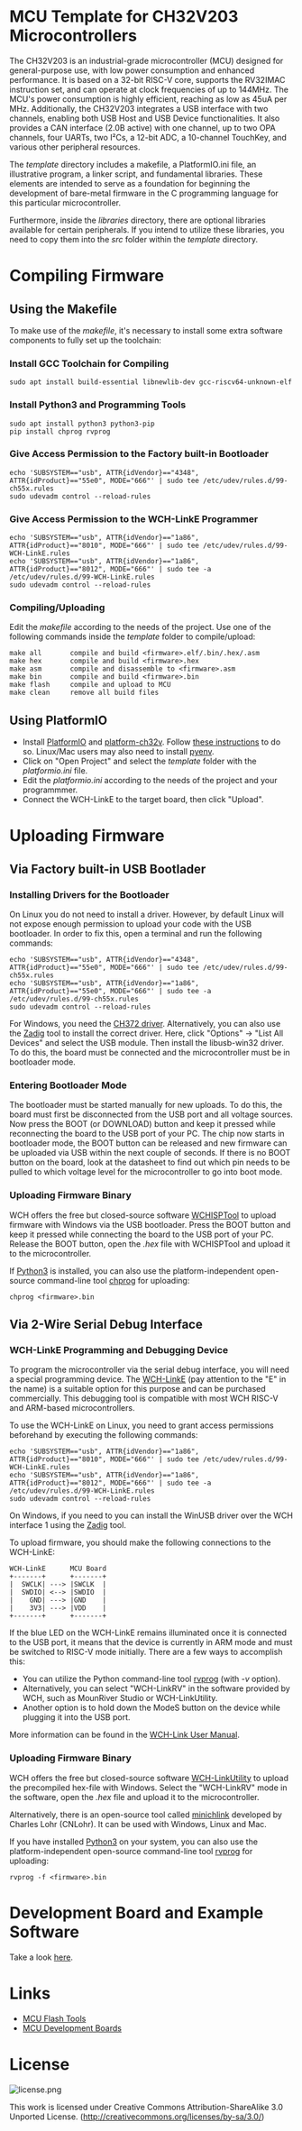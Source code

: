 # MCU Template for CH32V203 Microcontrollers
The CH32V203 is an industrial-grade microcontroller (MCU) designed for general-purpose use, with low power consumption and enhanced performance. It is based on a 32-bit RISC-V core, supports the RV32IMAC instruction set, and can operate at clock frequencies of up to 144MHz. The MCU's power consumption is highly efficient, reaching as low as 45uA per MHz. Additionally, the CH32V203 integrates a USB interface with two channels, enabling both USB Host and USB Device functionalities. It also provides a CAN interface (2.0B active) with one channel, up to two OPA channels, four UARTs, two I²Cs, a 12-bit ADC, a 10-channel TouchKey, and various other peripheral resources.

The *template* directory includes a makefile, a PlatformIO.ini file, an illustrative program, a linker script, and fundamental libraries. These elements are intended to serve as a foundation for beginning the development of bare-metal firmware in the C programming language for this particular microcontroller.

Furthermore, inside the *libraries* directory, there are optional libraries available for certain peripherals. If you intend to utilize these libraries, you need to copy them into the *src* folder within the *template* directory.

# Compiling Firmware
## Using the Makefile
To make use of the *makefile*, it's necessary to install some extra software components to fully set up the toolchain:

### Install GCC Toolchain for Compiling
```
sudo apt install build-essential libnewlib-dev gcc-riscv64-unknown-elf
```

### Install Python3 and Programming Tools
```
sudo apt install python3 python3-pip
pip install chprog rvprog
```

### Give Access Permission to the Factory built-in Bootloader
```
echo 'SUBSYSTEM=="usb", ATTR{idVendor}=="4348", ATTR{idProduct}=="55e0", MODE="666"' | sudo tee /etc/udev/rules.d/99-ch55x.rules
sudo udevadm control --reload-rules
```

### Give Access Permission to the WCH-LinkE Programmer
```
echo 'SUBSYSTEM=="usb", ATTR{idVendor}=="1a86", ATTR{idProduct}=="8010", MODE="666"' | sudo tee /etc/udev/rules.d/99-WCH-LinkE.rules
echo 'SUBSYSTEM=="usb", ATTR{idVendor}=="1a86", ATTR{idProduct}=="8012", MODE="666"' | sudo tee -a /etc/udev/rules.d/99-WCH-LinkE.rules
sudo udevadm control --reload-rules
```

### Compiling/Uploading
Edit the *makefile* according to the needs of the project. Use one of the following commands inside the *template* folder to compile/upload:

```
make all       compile and build <firmware>.elf/.bin/.hex/.asm
make hex       compile and build <firmware>.hex
make asm       compile and disassemble to <firmware>.asm
make bin       compile and build <firmware>.bin
make flash     compile and upload to MCU
make clean     remove all build files
```

## Using PlatformIO
- Install [PlatformIO](https://platformio.org) and [platform-ch32v](https://github.com/Community-PIO-CH32V/platform-ch32v). Follow [these instructions](https://pio-ch32v.readthedocs.io/en/latest/installation.html) to do so. Linux/Mac users may also need to install [pyenv](https://realpython.com/intro-to-pyenv).
- Click on "Open Project" and select the *template* folder with the *platformio.ini* file.
- Edit the *platformio.ini* according to the needs of the project and your programmmer.
- Connect the WCH-LinkE to the target board, then click "Upload".

# Uploading Firmware
## Via Factory built-in USB Bootlader
### Installing Drivers for the Bootloader
On Linux you do not need to install a driver. However, by default Linux will not expose enough permission to upload your code with the USB bootloader. In order to fix this, open a terminal and run the following commands:

```
echo 'SUBSYSTEM=="usb", ATTR{idVendor}=="4348", ATTR{idProduct}=="55e0", MODE="666"' | sudo tee /etc/udev/rules.d/99-ch55x.rules
echo 'SUBSYSTEM=="usb", ATTR{idVendor}=="1a86", ATTR{idProduct}=="55e0", MODE="666"' | sudo tee -a /etc/udev/rules.d/99-ch55x.rules
sudo udevadm control --reload-rules
```

For Windows, you need the [CH372 driver](http://www.wch-ic.com/downloads/CH372DRV_EXE.html). Alternatively, you can also use the [Zadig](https://zadig.akeo.ie/) tool to install the correct driver. Here, click "Options" -> "List All Devices" and select the USB module. Then install the libusb-win32 driver. To do this, the board must be connected and the microcontroller must be in bootloader mode.

### Entering Bootloader Mode
The bootloader must be started manually for new uploads. To do this, the board must first be disconnected from the USB port and all voltage sources. Now press the BOOT (or DOWNLOAD) button and keep it pressed while reconnecting the board to the USB port of your PC. The chip now starts in bootloader mode, the BOOT button can be released and new firmware can be uploaded via USB within the next couple of seconds. If there is no BOOT button on the board, look at the datasheet to find out which pin needs to be pulled to which voltage level for the microcontroller to go into boot mode.

### Uploading Firmware Binary
WCH offers the free but closed-source software [WCHISPTool](https://www.wch.cn/downloads/WCHISPTool_Setup_exe.html) to upload firmware with Windows via the USB bootloader. Press the BOOT button and keep it pressed while connecting the board to the USB port of your PC. Release the BOOT button, open the *<firmware>.hex* file with WCHISPTool and upload it to the microcontroller.

If [Python3](https://www.pythontutorial.net/getting-started/install-python/) is installed, you can also use the platform-independent open-source command-line tool [chprog](https://pypi.org/project/chprog/) for uploading:
```
chprog <firmware>.bin
```

## Via 2-Wire Serial Debug Interface
### WCH-LinkE Programming and Debugging Device
To program the microcontroller via the serial debug interface, you will need a special programming device. The [WCH-LinkE](http://www.wch-ic.com/products/WCH-Link.html) (pay attention to the "E" in the name) is a suitable option for this purpose and can be purchased commercially. This debugging tool is compatible with most WCH RISC-V and ARM-based microcontrollers.

To use the WCH-LinkE on Linux, you need to grant access permissions beforehand by executing the following commands:
```
echo 'SUBSYSTEM=="usb", ATTR{idVendor}=="1a86", ATTR{idProduct}=="8010", MODE="666"' | sudo tee /etc/udev/rules.d/99-WCH-LinkE.rules
echo 'SUBSYSTEM=="usb", ATTR{idVendor}=="1a86", ATTR{idProduct}=="8012", MODE="666"' | sudo tee -a /etc/udev/rules.d/99-WCH-LinkE.rules
sudo udevadm control --reload-rules
```

On Windows, if you need to you can install the WinUSB driver over the WCH interface 1 using the [Zadig](https://zadig.akeo.ie/) tool.

To upload firmware, you should make the following connections to the WCH-LinkE:

```
WCH-LinkE      MCU Board
+-------+      +-------+
|  SWCLK| ---> |SWCLK  |
|  SWDIO| <--> |SWDIO  |
|    GND| ---> |GND    |
|    3V3| ---> |VDD    |
+-------+      +-------+
```

If the blue LED on the WCH-LinkE remains illuminated once it is connected to the USB port, it means that the device is currently in ARM mode and must be switched to RISC-V mode initially. There are a few ways to accomplish this:
- You can utilize the Python command-line tool [rvprog](https://pypi.org/project/rvprog/) (with *-v* option).
- Alternatively, you can select "WCH-LinkRV" in the software provided by WCH, such as MounRiver Studio or WCH-LinkUtility.
- Another option is to hold down the ModeS button on the device while plugging it into the USB port.

More information can be found in the [WCH-Link User Manual](http://www.wch-ic.com/downloads/WCH-LinkUserManual_PDF.html).

### Uploading Firmware Binary
WCH offers the free but closed-source software [WCH-LinkUtility](https://www.wch.cn/downloads/WCH-LinkUtility_ZIP.html) to upload the precompiled hex-file with Windows. Select the "WCH-LinkRV" mode in the software, open the *<firmware>.hex* file and upload it to the microcontroller.

Alternatively, there is an open-source tool called [minichlink](https://github.com/cnlohr/ch32v003fun/tree/master/minichlink) developed by Charles Lohr (CNLohr). It can be used with Windows, Linux and Mac.

If you have installed [Python3](https://www.pythontutorial.net/getting-started/install-python/) on your system, you can also use the platform-independent open-source command-line tool [rvprog](https://pypi.org/project/rvprog/) for uploading:
```
rvprog -f <firmware>.bin
```

# Development Board and Example Software
Take a look [here](https://github.com/wagiminator/Development-Boards/tree/main/CH32V203F6P6_DevBoard).

# Links
- [MCU Flash Tools](https://github.com/wagiminator/MCU-Flash-Tools)
- [MCU Development Boards](https://github.com/wagiminator/Development-Boards)

# License

![license.png](https://i.creativecommons.org/l/by-sa/3.0/88x31.png)

This work is licensed under Creative Commons Attribution-ShareAlike 3.0 Unported License. 
(http://creativecommons.org/licenses/by-sa/3.0/)
